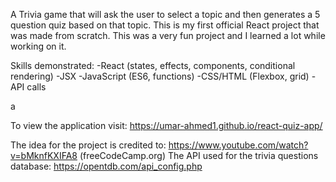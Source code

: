 A Trivia game that will ask the user to select a topic and then generates a 5 question quiz based on that topic. 
This is my first official React project that was made from scratch. This was a very fun project and I learned a lot while working on it.

Skills demonstrated:
-React (states, effects, components, conditional rendering)
-JSX
-JavaScript (ES6, functions)
-CSS/HTML (Flexbox, grid)
-API calls


a

To view the application visit:
https://umar-ahmed1.github.io/react-quiz-app/

The idea for the project is credited to: https://www.youtube.com/watch?v=bMknfKXIFA8 (freeCodeCamp.org)
The API used for the trivia questions database: https://opentdb.com/api_config.php
